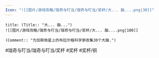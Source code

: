 ```yaml
---
Icon: "![[图片/游戏攻略/瑞奇与叮当/瑞奇与叮当/奖杯/大... 脑....png|30]]"
---
```

```ad-common-bronze-trophy
title: (Title:: "大... 脑...")
![[图片/游戏攻略/瑞奇与叮当/瑞奇与叮当/奖杯/大... 脑....png|100]]

(Comment:: "为加斯帕星上的布拉尔格科学家收集30个大脑.")
```

#瑞奇与叮当/瑞奇与叮当/奖杯 #奖杯 #奖杯/铜
